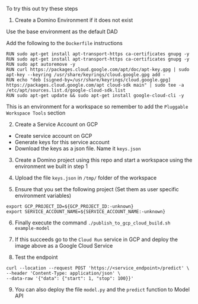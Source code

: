 To try this out try these steps

1. Create a Domino Environment if it does not exist

Use the base environment as the default DAD

Add the following to the `Dockerfile` instructions
```
RUN sudo apt-get install apt-transport-https ca-certificates gnupg -y
RUN sudo apt-get install apt-transport-https ca-certificates gnupg -y
RUN sudo apt autoremove -y
RUN curl https://packages.cloud.google.com/apt/doc/apt-key.gpg | sudo apt-key --keyring /usr/share/keyrings/cloud.google.gpg add -
RUN echo "deb [signed-by=/usr/share/keyrings/cloud.google.gpg] https://packages.cloud.google.com/apt cloud-sdk main" | sudo tee -a /etc/apt/sources.list.d/google-cloud-sdk.list
RUN sudo apt-get update && sudo apt-get install google-cloud-cli -y
```

This is an environment for a workspace so remember to add the `Pluggable Workspace Tools` section

2. Create a Service Account on GCP
- Create service account on GCP
- Generate keys for this service account
- Download the keys as a json file. Name it `keys.json`

3. Create a Domino project using this repo and start a workspace using the environment we built in step 1

4. Upload the file `keys.json` in `/tmp/` folder of the workspace

5. Ensure that you set the following project (Set them as user specific environment variables)
```shell
export GCP_PROJECT_ID=${GCP_PROJECT_ID:-unknown}
export SERVICE_ACCOUNT_NAME=${SERVICE_ACCOUNT_NAME:-unknown}
```

6. Finally execute the command
   `./publish_to_gcp_cloud_build.sh example-model`
   
7. If this succeeds go to the `Cloud Run` service in GCP and deploy the image above as a Google Cloud Service

8. Test the endpoint

```shell
curl --location --request POST 'https://<service_endpoint>/predict' \
--header 'Content-Type: application/json' \
--data-raw '{"data": {"start": 1, "stop": 100}}'
```

9. You can also deploy the file `model.py` and the `predict` function to Model API



